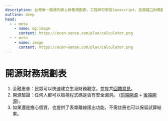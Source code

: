 ```yaml
---
description: 台灣唯一開源的線上財務規劃表，工程師可學習Javascript，民眾建立財務觀念，並提供回饋意見。
outline: deep
head:
  - - meta
    - name: og:image
      content: https://econ-sense.com/plan/calculator.png
  - - meta
    - name: image
      content: https://econ-sense.com/plan/calculator.png
---
```

<!-- https://vitepress.dev/reference/frontmatter-config#head -->

# 開源財務規劃表

<!-- - 資訊安全：Google 將安全視為資料中心的根基，絕不怠慢。而且有領先業界的安全團隊在全球各地隨時待命，防護能力無與倫比，因此您可以安心將資料存放在 Google 資料中心。
- 金融專業：AFP 理財規劃顧問具有核心理財規劃知識及技巧，嚴格遵守職業道德規範，並熟悉國內市場發展與政策新知，能全面、客觀的分析客戶條件背景，並取得信任，進而提供國內民眾理財規劃專業服務。
- 源碼開放：任何人都可以檢視前端、後端程式碼是否有安全漏洞。如果還是會怕，也提供了資料匯出功能。 -->

<!-- 1. 台灣唯一<a href="https://zh.wikipedia.org/zh-tw/%E5%BC%80%E6%BA%90%E8%BD%AF%E4%BB%B6" target="_blank">開源</a>的線上財務規劃表。 -->
1. 金融惠普：民眾可以快速建立生涯財務觀念，並提共<a href="/calendar.html#聯絡en">回饋意見</a>。
2. 開源驗證：任何人都可以檢視程式碼是否有安全漏洞。 (<a href="https://github.com/Chuiantw1212/econ-sense-vitepress" target="_blank">前端開源</a> + <a href="https://github.com/Chuiantw1212/https://github.com/Chuiantw1212/econ-sense-ap-hyper-express" target="_blank">後端開源</a>)。
3. 如果還是擔心個資，也提供了表單離線匯出功能，不需註冊也可以保留試算結果。

<Calculator></Calculator>

<script setup>
import Calculator from './components/calculator/index.vue'
</script>
